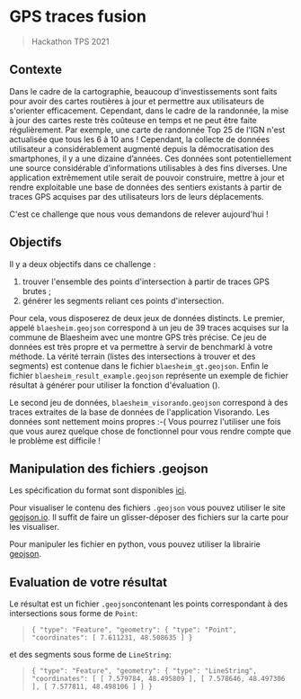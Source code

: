 # GPS traces fusion
> Hackathon TPS 2021

## Contexte
Dans le cadre de la cartographie, beaucoup d'investissements sont faits pour avoir des cartes routières à jour et permettre aux utilisateurs de s'orienter efficacement. Cependant, dans le cadre de la randonnée, la mise à jour des cartes reste très coûteuse en temps et ne peut être faite régulièrement. Par exemple, une carte de randonnée Top 25 de l'IGN n'est actualisée que tous les 6 à 10 ans !
Cependant, la collecte de données utilisateur a considérablement augmenté depuis la démocratisation des smartphones, il y a une dizaine d’années. Ces données sont potentiellement une source considérable d’informations utilisables à des fins diverses. Une application extrêmement utile serait de pouvoir construire, mettre à jour et rendre exploitable une base de données des sentiers existants à partir de traces GPS acquises par des utilisateurs lors de leurs déplacements.

C'est ce challenge que nous vous demandons de relever aujourd'hui !


## Objectifs
Il y a deux objectifs dans ce challenge :
1. trouver l'ensemble des points d'intersection à partir de traces GPS brutes ;
2. générer les segments reliant ces points d'intersection.

Pour cela, vous disposerez de deux jeux de données distincts. Le premier, appelé `blaesheim.geojson` correspond  à un jeu de 39 traces acquises sur la commune de Blaesheim avec une montre GPS très précise. Ce jeu de données est très propre et va permettre à servir de benchmarkl à votre méthode. 
La vérité terrain (listes des intersections à trouver et des segments) est contenue dans le fichier `blaesheim_gt.geojson`.
Enfin le fichier `blaesheim_result_example.geojson` représente un exemple de fichier résultat à générer pour utiliser la fonction d'évaluation ().

Le second jeu de données, `blaesheim_visorando.geojson` correspond à des traces extraites de la base de données de l'application Visorando. Les données sont nettement moins propres :-(
Vous pourrez l'utiliser une fois que vous aurez quelque chose de fonctionnel pour vous rendre compte que le problème est difficile !

## Manipulation des fichiers .geojson
Les spécification du format sont disponibles [ici](https://geojson.org/).

Pour visualiser le contenu des fichiers `.geojson` vous pouvez utiliser le site [geojson.io](geojson.io). Il suffit de faire un glisser-déposer des fichiers sur la carte pour les visualiser.

Pour manipuler les fichier en python, vous pouvez utiliser la librairie [geojson](https://pypi.org/project/geojson/).

## Evaluation de votre résultat
Le résultat est un fichier `.geojson`contenant les points correspondant à des intersections sous forme de `Point`:

>`{
>      "type": "Feature",
>      "geometry": {
>        "type": "Point",
>        "coordinates": [
>          7.611231,
>          48.508635
>        ]
>}`

et des segments sous forme de `LineString`:

>`{
      "type": "Feature",
      "geometry": {
        "type": "LineString",
        "coordinates": [
          [
            7.579784,
            48.495809
          ],
          [
            7.578646,
            48.497306
          ],
          [
            7.577811,
            48.498106
          ]
        ]
      }`
